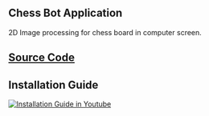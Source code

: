 ## Chess Bot Application

2D Image processing for chess board in computer screen.

## [Source Code](https://github.com/mhusam/ChessBot/)

## Installation Guide 
[![Installation Guide in Youtube](http://img.youtube.com/vi/Voih6Vj07HY/0.jpg)](https://youtu.be/Voih6Vj07HY)
